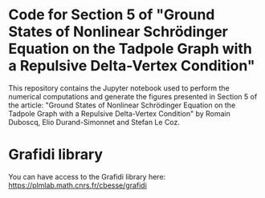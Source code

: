 # Code for Section 5 of "Ground States of Nonlinear Schrödinger Equation on the Tadpole Graph with a Repulsive Delta-Vertex Condition"

This repository contains the Jupyter notebook used to perform the numerical computations and generate the figures presented in Section 5 of the article: "Ground States of Nonlinear Schrödinger Equation on the Tadpole Graph with a Repulsive Delta-Vertex Condition" by Romain Duboscq, Elio Durand-Simonnet and Stefan Le Coz.

# Grafidi library

You can have access to the Grafidi library here:
https://plmlab.math.cnrs.fr/cbesse/grafidi
